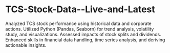 # TCS-Stock-Data--Live-and-Latest
Analyzed TCS stock performance using historical data and corporate actions. Utilized Python (Pandas, Seaborn) for trend analysis, volatility study, and visualizations. Assessed impacts of stock splits and dividends. Enhanced skills in financial data handling, time series analysis, and deriving actionable insights.
